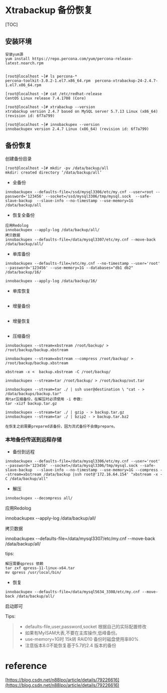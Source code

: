 # Xtrabackup 备份恢复

[TOC]



## 安装环境

```shell
安装yum源
yum install https://repo.percona.com/yum/percona-release-latest.noarch.rpm


[root@localhost ~]# ls percona-*
percona-toolkit-3.0.2-1.el7.x86_64.rpm  percona-xtrabackup-24-2.4.7-1.el7.x86_64.rpm

[root@localhost ~]# cat /etc/redhat-release 
CentOS Linux release 7.4.1708 (Core) 

[root@localhost ~]# xtrabackup --version
xtrabackup version 2.4.7 based on MySQL server 5.7.13 Linux (x86_64) (revision id: 6f7a799)

[root@localhost ~]# innobackupex --version
innobackupex version 2.4.7 Linux (x86_64) (revision id: 6f7a799)
```

## 备份恢复
创建备份目录

```shell
[root@localhost ~]# mkdir -pv /data/backup/all
mkdir: created directory ‘/data/backup/all’

```

* 全备份

```shell
innobackupex --defaults-file=/ssd/mysql3306/etc/my.cnf --user=root --password='123456' --socket=/ssd/mysql3306/tmp/mysql.sock  --safe-slave-backup  --slave-info --no-timestamp --use-memory=1G /data/backup/all

```

* 恢复全备份

```
应用Redolog
innobackupex --apply-log /data/backup/all/
拷贝数据
innobackupex --defaults-file=/data/mysql3307/etc/my.cnf --move-back /data/backup/all/
```

* 单库备份

```
innobackupex --defaults-file=/etc/my.cnf --no-timestamp --user='root' --password='123456' --use-memory=1G --databases="db1 db2"  /data/backup/16/ 
 
innobackupex --apply-log /data/backup/16/
```

* 单库恢复

```

```

* 增量备份

```

```

* 增量恢复

```

```


* 压缩备份

```
innobackupex --stream=xbstream /root/backup/ > /root/backup/backup.xbstream

innobackupex --stream=xbstream --compress /root/backup/ > /root/backup/backup.xbstream

xbstream -x <  backup.xbstream -C /root/backup/

innobackupex --stream=tar /root/backup/ > /root/backup/out.tar

innobackupex --stream=tar ./ | ssh user@destination \ "cat - > /data/backups/backup.tar"
用tar压缩备份，在解压时必须使用 -i 参数:
tar -xizf backup.tar.gz

innobackupex --stream=tar ./ | gzip - > backup.tar.gz
innobackupex --stream=tar ./ | bzip2 - > backup.tar.bz2

在恢复之前需要prepared该备份，因为流式备份不会做prepare。
```


### 本地备份传送到远程存储

* 备份到远程

```
innobackupex --defaults-file=/data/mysql3306/etc/my.cnf --user='root' --password='123456' --socket=/data/mysql3306/tmp/mysql.sock --safe-slave-backup  --slave-info --no-timestamp --use-memory=1G --compress --stream=xbstream /data/backup |ssh root@'172.16.64.154' "xbstream -x -C /data/backup/all"

```

* 解压

```
innobackupex --decompress all/

```

应用Redolog

innobackupex --apply-log /data/backup/all/

拷贝数据

innobackupex --defaults-file=/data/mysql3307/etc/my.cnf --move-back /data/backup/all/


tips:

```
解压需要qpress 依赖
tar zxf qpress-11-linux-x64.tar
mv qpress /usr/local/bin/
```

* 恢复

```
innobackupex --defaults-file=/data/mysql5634_3308/etc/my.cnf --move-back /data/backup/all/
```

启动即可




Tips:
>   * defaults-file,user,password,socket 根据自己的实际配置修改
>   * 如果有MyISAM大表,不要在主库操作,低峰备份。
>   * use-memory=1G时 15k转 RAID10 备份时磁盘使用率80%
> * 注意版本8.0不能恢复基于5.7的2.4 版本的备份
> 

# reference

[https://blog.csdn.net/n88lpo/article/details/79226616](https://blog.csdn.net/n88lpo/article/details/79226616)
